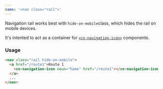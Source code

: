 ```yaml
---
name: '<nav class="rail">'
---
```


Navigation rail works best with `hide-on-mobile`class, which hides the rail on mobile devices.

It's intented to act as a container for <a href="/webcomponents/cn-navigation-icon">`<cn-navigation-icon>`</a> components.

### Usage

```html
<nav class="rail hide-on-mobile">
  <a href="/route1">Route 1
    <cn-navigation-icon noun="home" href="/route1"></cn-navigation-icon>
  </a>
  ...
</nav>
```
